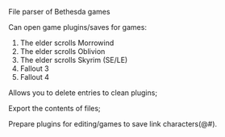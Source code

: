 File parser of Bethesda games

Can open game plugins/saves for games:
1.	The elder scrolls Morrowind
2.	The elder scrolls Oblivion
3.	The elder scrolls Skyrim (SE/LE)
4.	Fallout 3
5.	Fallout 4

Allows you to delete entries to clean plugins;

Export the contents of files;

Prepare plugins for editing/games to save link characters(@#).
